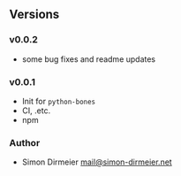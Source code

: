## Versions

### v0.0.2

* some bug fixes and readme updates

### v0.0.1

* Init for `python-bones`
* CI, .etc.
* npm

### Author

* Simon Dirmeier <a href="mailto:mail@simon-dirmeier.net">mail@simon-dirmeier.net</a>